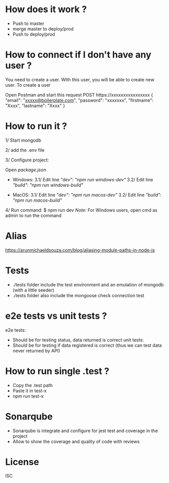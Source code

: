 # How does it work ?

- Push to master
- merge master to deploy/prod
- Push to deploy/prod

# How to connect if I don't have any user ?

You need to create a user.
With this user, you will be able to create new user.
To create a user

Open Postman and start this request
POST https://xxxxxxxxxxxxxxxx
{
"email": "xxxxx@boilerplate.com",
"password": "xxxxxxx",
"firstname": "Xxxx",
"lastname": "Xxxx"
}

# How to run it ?

1/ Start mongodb

2/ add the .env file

3/ Configure project:

Open _package.json_

- Windows:
  3.1/ Edit line _"dev": "npm run windows-dev"_
  3.2/ Edit line _"build": "npm run windows-build"_

- MacOS:
  3.1/ Edit line _"dev": "npm run macos-dev"_
  3.2/ Edit line _"build": "npm run macos-build"_

4/ Run command:
\$ npm run dev
_Note:_ For Windows users, open cmd as admin to run the command

# Alias

https://arunmichaeldsouza.com/blog/aliasing-module-paths-in-node-js

# Tests

- ./tests folder include the test environment and an emulation of mongodb (with a little seeder)
- ./tests folder also include the mongoose check connection test

# e2e tests vs unit tests ?

e2e tests:

- Should be for testing status, data returned is correct
  unit tests:
- Should be for testing if data registered is correct
  (thus we can test data never returned by API)

# How to run single .test ?

- Copy the .test path
- Paste it in test-x
- npm run test-x

# Sonarqube

- Sonarqube is integrate and configure for jest test and coverage in the project
- Allow to show the coverage and quality of code with reviews

# License

ISC
